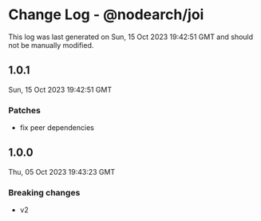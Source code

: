 # Change Log - @nodearch/joi

This log was last generated on Sun, 15 Oct 2023 19:42:51 GMT and should not be manually modified.

## 1.0.1
Sun, 15 Oct 2023 19:42:51 GMT

### Patches

- fix peer dependencies

## 1.0.0
Thu, 05 Oct 2023 19:43:23 GMT

### Breaking changes

- v2

